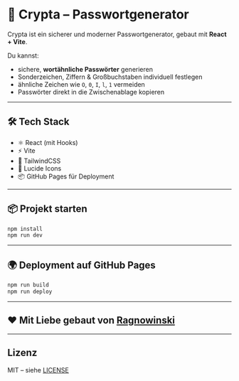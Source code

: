 # 🔐 Crypta – Passwortgenerator

Crypta ist ein sicherer und moderner Passwortgenerator, gebaut mit **React + Vite**.

Du kannst:
- sichere, **wortähnliche Passwörter** generieren
- Sonderzeichen, Ziffern & Großbuchstaben individuell festlegen
- ähnliche Zeichen wie `O`, `0`, `I`, `l`, `1` vermeiden
- Passwörter direkt in die Zwischenablage kopieren

---

## 🛠 Tech Stack

- ⚛️ React (mit Hooks)
- ⚡ Vite
- 🎨 TailwindCSS
- 🧩 Lucide Icons
- 📦 GitHub Pages für Deployment

---

## 📦 Projekt starten

```bash
npm install
npm run dev
```

---

## 🌍 Deployment auf GitHub Pages

```bash
npm run build
npm run deploy
```

---

## ❤️ Mit Liebe gebaut von [Ragnowinski](https://github.com/ragnowinski)

---

## Lizenz

MIT – siehe [LICENSE](./LICENSE)